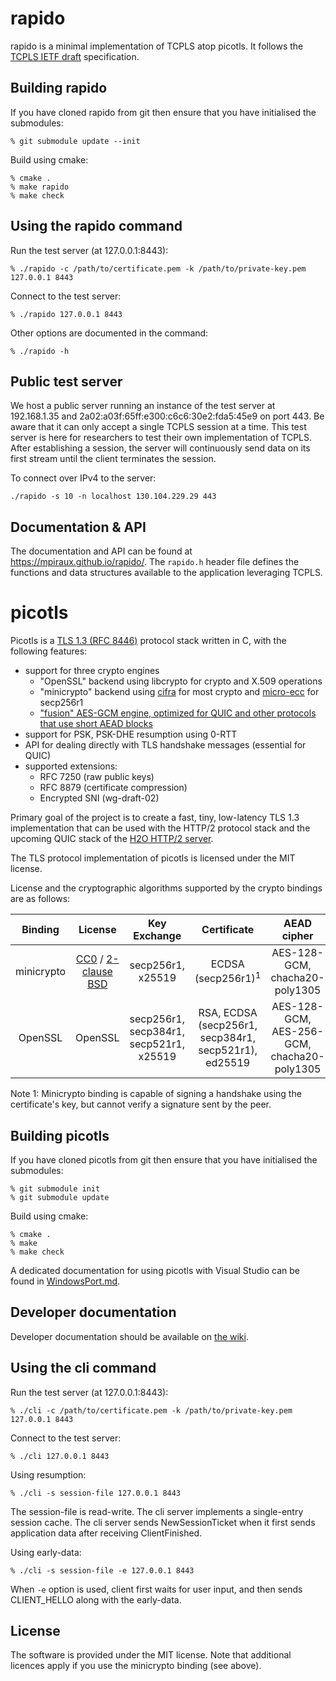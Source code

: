 rapido
===

rapido is a minimal implementation of TCPLS atop picotls. It follows the [TCPLS IETF draft](https://datatracker.ietf.org/doc/draft-piraux-tcpls/) specification.

Building rapido
---

If you have cloned rapido from git then ensure that you have initialised the submodules:
```
% git submodule update --init
```

Build using cmake:
```
% cmake .
% make rapido
% make check
```

Using the rapido command
---

Run the test server (at 127.0.0.1:8443):
```
% ./rapido -c /path/to/certificate.pem -k /path/to/private-key.pem  127.0.0.1 8443
```

Connect to the test server:
```
% ./rapido 127.0.0.1 8443
```

Other options are documented in the command:
```
% ./rapido -h
```

Public test server
---

We host a public server running an instance of the test server at 192.168.1.35 and 2a02:a03f:65ff:e300:c6c6:30e2:fda5:45e9 on port 443. Be aware that it can only accept a single TCPLS session at a time. This test server is here for researchers to test their own implementation of TCPLS. After establishing a session, the server will continuously send data on its first stream until the client terminates the session.

To connect over IPv4 to the server:
```
./rapido -s 10 -n localhost 130.104.229.29 443
```

Documentation & API
---

The documentation and API can be found at https://mpiraux.github.io/rapido/. The `rapido.h` header file defines the functions and data structures available to the application leveraging TCPLS. 

picotls
===

Picotls is a [TLS 1.3 (RFC 8446)](https://tools.ietf.org/html/rfc8446) protocol stack written in C, with the following features:
* support for three crypto engines
  * "OpenSSL" backend using libcrypto for crypto and X.509 operations
  * "minicrypto" backend using [cifra](https://github.com/ctz/cifra) for most crypto and [micro-ecc](https://github.com/kmackay/micro-ecc) for secp256r1
  * ["fusion" AES-GCM engine, optimized for QUIC and other protocols that use short AEAD blocks](https://github.com/h2o/picotls/pull/310)
* support for PSK, PSK-DHE resumption using 0-RTT
* API for dealing directly with TLS handshake messages (essential for QUIC)
* supported extensions:
  * RFC 7250 (raw public keys)
  * RFC 8879 (certificate compression)
  * Encrypted SNI (wg-draft-02)

Primary goal of the project is to create a fast, tiny, low-latency TLS 1.3 implementation that can be used with the HTTP/2 protocol stack and the upcoming QUIC stack of the [H2O HTTP/2 server](https://h2o.examp1e.net).

The TLS protocol implementation of picotls is licensed under the MIT license.

License and the cryptographic algorithms supported by the crypto bindings are as follows:

| Binding | License | Key Exchange | Certificate | AEAD cipher |
|:-----:|:-----:|:-----:|:-----:|:-----:|
| minicrypto | [CC0](https://github.com/ctz/cifra/) / [2-clause BSD](https://github.com/kmackay/micro-ecc) | secp256r1, x25519 | ECDSA (secp256r1)<sup>1</sup> | AES-128-GCM, chacha20-poly1305 |
| OpenSSL | OpenSSL | secp256r1, secp384r1, secp521r1, x25519 | RSA, ECDSA (secp256r1, secp384r1, secp521r1), ed25519 | AES-128-GCM, AES-256-GCM, chacha20-poly1305 |

Note 1: Minicrypto binding is capable of signing a handshake using the certificate's key, but cannot verify a signature sent by the peer.

Building picotls
---

If you have cloned picotls from git then ensure that you have initialised the submodules:
```
% git submodule init
% git submodule update
```

Build using cmake:
```
% cmake .
% make
% make check
```

A dedicated documentation for using picotls with Visual Studio can be found in [WindowsPort.md](WindowsPort.md).

Developer documentation
---

Developer documentation should be available on [the wiki](https://github.com/h2o/picotls/wiki).

Using the cli command
---

Run the test server (at 127.0.0.1:8443):
```
% ./cli -c /path/to/certificate.pem -k /path/to/private-key.pem  127.0.0.1 8443
```

Connect to the test server:
```
% ./cli 127.0.0.1 8443
```

Using resumption:
```
% ./cli -s session-file 127.0.0.1 8443
```
The session-file is read-write.
The cli server implements a single-entry session cache.
The cli server sends NewSessionTicket when it first sends application data after receiving ClientFinished.

Using early-data:
```
% ./cli -s session-file -e 127.0.0.1 8443
```
When `-e` option is used, client first waits for user input, and then sends CLIENT_HELLO along with the early-data.

License
---

The software is provided under the MIT license.
Note that additional licences apply if you use the minicrypto binding (see above).
